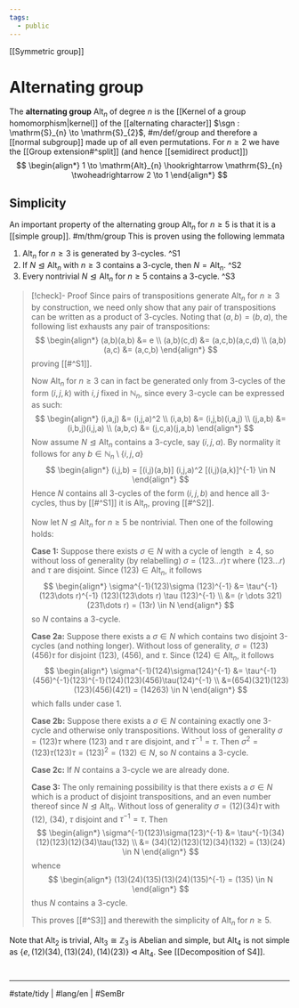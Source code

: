 ```yaml
---
tags:
  - public
---
```

[[Symmetric group]]
# Alternating group

The **alternating group** $\mathrm{Alt}_{n}$ of degree $n$ is the [[Kernel of a group homomorphism|kernel]] of the [[alternating character]] $\sgn : \mathrm{S}_{n} \to \mathrm{S}_{2}$, #m/def/group 
and therefore a [[normal subgroup]] made up of all even permutations.
For $n \geq 2$ we have the [[Group extension#^split]] (and hence [[semidirect product]])
$$
\begin{align*}
1 \to \mathrm{Alt}_{n} \hookrightarrow \mathrm{S}_{n}  \twoheadrightarrow 2 \to 1
\end{align*}
$$

## Simplicity

An important property of the alternating group $\mathrm{Alt}_{n}$ for $n \geq 5$ is that it is a [[simple group]]. #m/thm/group 
This is proven using the following lemmata

1. $\mathrm{Alt}_{n}$ for $n \geq 3$ is generated by 3-cycles. ^S1
2. If $N \trianglelefteq \mathrm{Alt}_{n}$ with $n \geq 3$ contains a 3-cycle, then $N = \mathrm{Alt}_{n}$. ^S2
3. Every nontrivial $N \trianglelefteq\mathrm{Alt}_{n}$ for $n \geq 5$ contains a 3-cycle. ^S3

> [!check]- Proof
> Since pairs of transpositions generate $\mathrm{Alt}_{n}$ for $n \geq 3$ by construction,
> we need only show that any pair of transpositions can be written as a product of 3-cycles.
> Noting that $(a,b)=(b,a)$,
> the following list exhausts any pair of transpositions:
> $$
> \begin{align*}
> (a,b)(a,b) &= e \\
> (a,b)(c,d) &= (a,c,b)(a,c,d) \\
> (a,b)(a,c) &= (a,c,b)
> \end{align*}
> $$
> proving [[#^S1]].
> 
> Now $\mathrm{Alt}_{n}$ for $n \geq 3$ can in fact be generated only from 3-cycles of the form $(i,j,k)$ with $i,j$ fixed in $\mathbb{N}_{n}$,
> since every 3-cycle can be expressed as such:
> $$
> \begin{align*}
> (i,a,j) &= (i,j,a)^2 \\
> (i,a,b) &= (i,j,b)(i,a,j) \\
> (j,a,b) &= (i,b,j)(i,j,a) \\
> (a,b,c) &= (j,c,a)(j,a,b)
> \end{align*}
> $$
> Now assume $N \trianglelefteq \mathrm{Alt}_{n}$ contains a 3-cycle, say $(i,j,a)$.
> By normality it follows for any $b \in \mathbb{N}_{n} \setminus \{ i,j,a \}$
> $$
> \begin{align*}
> (i,j,b) = [(i,j)(a,b)] (i,j,a)^2 [(i,j)(a,k)]^{-1} \in N
> \end{align*}
> $$
> Hence $N$ contains all 3-cycles of the form $(i,j,b)$ and hence all 3-cycles,
> thus by [[#^S1]] it is $\mathrm{Alt}_{n}$, proving [[#^S2]].
> 
> Now let $N \trianglelefteq\mathrm{Alt}_{n}$ for $n \geq 5$ be nontrivial.
> Then one of the following holds:
> 
> **Case 1:** Suppose there exists $\sigma \in N$ with a cycle of length $\geq4$,
> so without loss of generality (by relabelling) $\sigma = (123 \dots r)\tau$
> where $(123 \dots r)$ and $\tau$ are disjoint.
> Since $(123) \in \mathrm{Alt}_{n}$, it follows
> $$
> \begin{align*}
>  \sigma^{-1}(123)\sigma (123)^{-1} &= \tau^{-1}(123\dots r)^{-1} (123)(123\dots r) \tau (123)^{-1} \\
>  &= (r \dots 321)(231\dots r) = (13r) \in N
> \end{align*}
> $$
> so $N$ contains a 3-cycle.
> 
> 
> **Case 2a:** Suppose there exists a $\sigma \in N$ which contains two disjoint 3-cycles (and nothing longer).
> Without loss of generality, $\sigma = (123)(456)\tau$ for disjoint $(123)$, $(456)$, and $\tau$.
> Since $(124) \in \mathrm{Alt}_{n}$, it follows
> $$
> \begin{align*}
> \sigma^{-1}(124)\sigma(124)^{-1} 
> &= \tau^{-1}(456)^{-1}(123)^{-1}(124)(123)(456)\tau(124)^{-1} \\
> &=(654)(321)(123)(123)(456)(421) = (14263) \in N
> \end{align*}
> $$
> which falls under case 1.
> 
> **Case 2b:** Suppose there exists a $\sigma \in N$ containing exactly one 3-cycle and otherwise only transpositions.
> Without loss of generality $\sigma = (123) \tau$ where $(123)$ and $\tau$ are disjoint,
> and $\tau^{-1}=\tau$.
> Then $\sigma^2 = (123)\tau(123)\tau = (123)^2 = (132) \in N$,
> so $N$ contains a 3-cycle.
> 
> **Case 2c:** If $N$ contains a 3-cycle we are already done.
> 
> **Case 3:** The only remaining possibility is that there exists a $\sigma \in N$ which is a product of disjoint transpositions,
> and an even number thereof since $N \trianglelefteq \mathrm{Alt}_{n}$.
> Without loss of generality $\sigma = (12)(34)\tau$ with $(12)$, $(34)$, $\tau$ disjoint and $\tau^{-1} = \tau$.
> Then
> $$
> \begin{align*}
> \sigma^{-1}(123)\sigma(123)^{-1} &= \tau^{-1}(34)(12)(123)(12)(34)\tau(132) \\
> &= (34)(12)(123)(12)(34)(132) = (13)(24) \in N
> \end{align*}
> $$
> whence
> $$
> \begin{align*}
> (13)(24)(135)(13)(24)(135)^{-1} = (135) \in N
> \end{align*}
> $$
> thus $N$ contains a 3-cycle.
> 
> This proves [[#^S3]] and therewith the simplicity of $\mathrm{Alt}_{n}$ for $n \geq 5$.
> <span class="QED"/>

Note that $\mathrm{Alt}_{2}$ is trivial, $\mathrm{Alt}_{3} \cong \mathbb{Z}_{3}$ is Abelian and simple,
but $\mathrm{Alt}_{4}$ is not simple as $\{ e,(12)(34),(13)(24),(14)(23) \} \triangleleft \mathrm{Alt}_{4}$.
See [[Decomposition of S4]].

#
---
#state/tidy | #lang/en | #SemBr
